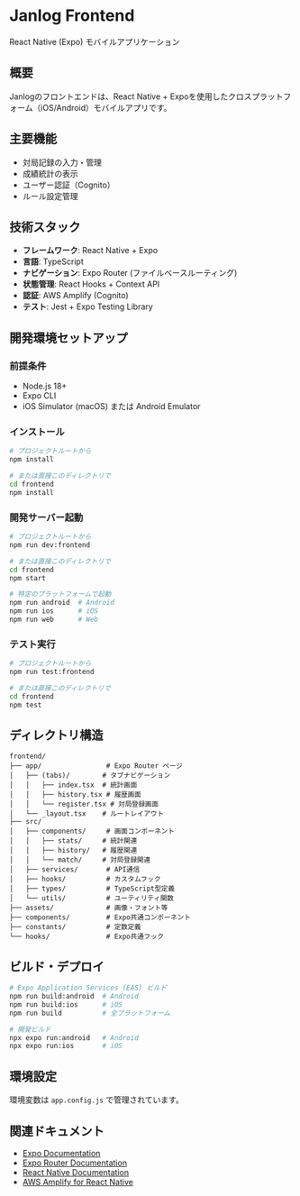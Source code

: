 # Janlog Frontend

React Native (Expo) モバイルアプリケーション

## 概要

Janlogのフロントエンドは、React Native + Expoを使用したクロスプラットフォーム（iOS/Android）モバイルアプリです。

## 主要機能

- 対局記録の入力・管理
- 成績統計の表示
- ユーザー認証（Cognito）
- ルール設定管理

## 技術スタック

- **フレームワーク**: React Native + Expo
- **言語**: TypeScript
- **ナビゲーション**: Expo Router (ファイルベースルーティング)
- **状態管理**: React Hooks + Context API
- **認証**: AWS Amplify (Cognito)
- **テスト**: Jest + Expo Testing Library

## 開発環境セットアップ

### 前提条件

- Node.js 18+
- Expo CLI
- iOS Simulator (macOS) または Android Emulator

### インストール

```bash
# プロジェクトルートから
npm install

# または直接このディレクトリで
cd frontend
npm install
```

### 開発サーバー起動

```bash
# プロジェクトルートから
npm run dev:frontend

# または直接このディレクトリで
cd frontend
npm start

# 特定のプラットフォームで起動
npm run android  # Android
npm run ios      # iOS
npm run web      # Web
```

### テスト実行

```bash
# プロジェクトルートから
npm run test:frontend

# または直接このディレクトリで
cd frontend
npm test
```

## ディレクトリ構造

```
frontend/
├── app/                # Expo Router ページ
│   ├── (tabs)/        # タブナビゲーション
│   │   ├── index.tsx  # 統計画面
│   │   ├── history.tsx # 履歴画面
│   │   └── register.tsx # 対局登録画面
│   └── _layout.tsx    # ルートレイアウト
├── src/
│   ├── components/     # 画面コンポーネント
│   │   ├── stats/     # 統計関連
│   │   ├── history/   # 履歴関連
│   │   └── match/     # 対局登録関連
│   ├── services/       # API通信
│   ├── hooks/          # カスタムフック
│   ├── types/          # TypeScript型定義
│   └── utils/          # ユーティリティ関数
├── assets/             # 画像・フォント等
├── components/         # Expo共通コンポーネント
├── constants/          # 定数定義
└── hooks/              # Expo共通フック
```

## ビルド・デプロイ

```bash
# Expo Application Services (EAS) ビルド
npm run build:android  # Android
npm run build:ios      # iOS
npm run build          # 全プラットフォーム

# 開発ビルド
npx expo run:android   # Android
npx expo run:ios       # iOS
```

## 環境設定

環境変数は `app.config.js` で管理されています。

## 関連ドキュメント

- [Expo Documentation](https://docs.expo.dev/)
- [Expo Router Documentation](https://docs.expo.dev/router/introduction/)
- [React Native Documentation](https://reactnative.dev/docs/getting-started)
- [AWS Amplify for React Native](https://docs.amplify.aws/react-native/)